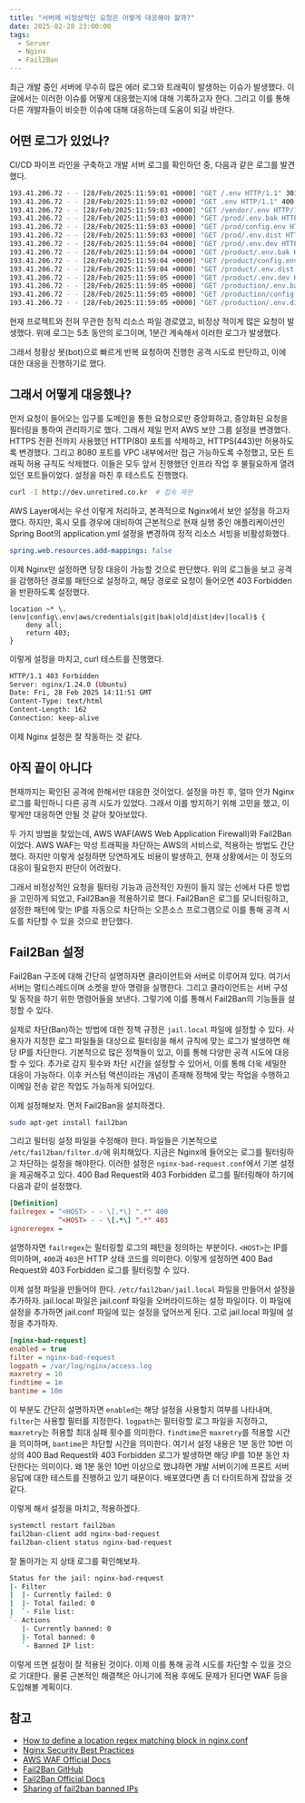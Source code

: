```yaml
---
title: "서버에 비정상적인 요청은 어떻게 대응해야 할까?"
date: 2025-02-28 23:00:00
tags: 
  - Server
  - Nginx
  - Fail2Ban
---
```


최근 개발 중인 서버에 무수히 많은 에러 로그와 트래픽이 발생하는 이슈가 발생했다.
이 글에서는 이러한 이슈를 어떻게 대응했는지에 대해 기록하고자 한다.
그리고 이를 통해 다른 개발자들이 비슷한 이슈에 대해 대응하는데 도움이 되길 바란다.

## 어떤 로그가 있었나?

CI/CD 파이프 라인을 구축하고 개발 서버 로그를 확인하던 중, 다음과 같은 로그를 발견했다.

```bash
193.41.206.72 - - [28/Feb/2025:11:59:01 +0000] "GET /.env HTTP/1.1" 301 178 "-" "-" "-""0.000"
193.41.206.72 - - [28/Feb/2025:11:59:02 +0000] "GET .env HTTP/1.1" 400 166 "-" "-" "-""0.249"
193.41.206.72 - - [28/Feb/2025:11:59:03 +0000] "GET /vendor/.env HTTP/1.1" 400 102 "-" "-" "-""0.008"
193.41.206.72 - - [28/Feb/2025:11:59:03 +0000] "GET /prod/.env.bak HTTP/1.1" 400 102 "-" "-" "-""0.011"
193.41.206.72 - - [28/Feb/2025:11:59:03 +0000] "GET /prod/config.env HTTP/1.1" 400 102 "-" "-" "-""0.006"
193.41.206.72 - - [28/Feb/2025:11:59:03 +0000] "GET /prod/.env.dist HTTP/1.1" 400 102 "-" "-" "-""0.004"
193.41.206.72 - - [28/Feb/2025:11:59:04 +0000] "GET /prod/.env.dev HTTP/1.1" 400 102 "-" "-" "-""0.006"
193.41.206.72 - - [28/Feb/2025:11:59:04 +0000] "GET /product/.env.bak HTTP/1.1" 400 102 "-" "-" "-""0.005"
193.41.206.72 - - [28/Feb/2025:11:59:04 +0000] "GET /product/config.env HTTP/1.1" 400 102 "-" "-" "-""0.011"
193.41.206.72 - - [28/Feb/2025:11:59:04 +0000] "GET /product/.env.dist HTTP/1.1" 400 102 "-" "-" "-""0.005"
193.41.206.72 - - [28/Feb/2025:11:59:05 +0000] "GET /product/.env.dev HTTP/1.1" 400 102 "-" "-" "-""0.006"
193.41.206.72 - - [28/Feb/2025:11:59:05 +0000] "GET /production/.env.bak HTTP/1.1" 400 102 "-" "-" "-""0.007"
193.41.206.72 - - [28/Feb/2025:11:59:05 +0000] "GET /production/config.env HTTP/1.1" 400 102 "-" "-" "-""0.008"
193.41.206.72 - - [28/Feb/2025:11:59:05 +0000] "GET /production/.env.dist HTTP/1.1" 400 102 "-" "-" "-""0.006"
```

현재 프로젝트와 전혀 무관한 정적 리소스 파일 경로였고, 비정상 적이게 많은 요청이 발생했다.
위에 로그는 5초 동안의 로그이며, 1분간 계속해서 이러한 로그가 발생했다.

그래서 정황상 봇(bot)으로 빠르게 반복 요청하여 진행한 공격 시도로 판단하고, 이에 대한 대응을 진행하기로 했다.

## 그래서 어떻게 대응했나?

먼저 요청이 들어오는 입구를 도메인을 통한 요청으로만 중앙화하고,
중앙화된 요청을 필터링을 통하여 관리하기로 했다.
그래서 제일 먼저 AWS 보안 그룹 설정을 변경했다.
HTTPS 전환 전까지 사용했던 HTTP(80) 포트를 삭제하고, HTTPS(443)만 허용하도록 변경했다.
그리고 8080 포트를 VPC 내부에서만 접근 가능하도록 수정했고, 모든 트래픽 허용 규칙도 삭제했다.
이들은 모두 앞서 진행했던 인프라 작업 후 불필요하게 열려있던 포트들이었다.
설정을 마친 후 테스트도 진행했다.

```bash
curl -I http://dev.unretired.co.kr  # 접속 제한
```

AWS Layer에서는 우선 이렇게 처리하고, 본격적으로 Nginx에서 보안 설정을 하고자했다.
하지만, 혹시 모를 경우에 대비하여 근본적으로 현재 실행 중인 애플리케이션인 Spring Boot의 application.yml 설정을 변경하여 정적 리소스 서빙을 비활성화했다.

```yaml
spring.web.resources.add-mappings: false
```

이제 Nginx만 설정하면 당장 대응이 가능할 것으로 판단했다.
위의 로그들을 보고 공격을 감행하던 경로를 패턴으로 설정하고, 해당 경로로 요청이 들어오면 403 Forbidden을 반환하도록 설정했다.

```nginx
location ~* \.(env|config\.env|aws/credentials|git|bak|old|dist|dev|local)$ {
    deny all;
    return 403;
}
```

이렇게 설정을 마치고, curl 테스트를 진행했다.

```bash
HTTP/1.1 403 Forbidden
Server: nginx/1.24.0 (Ubuntu)
Date: Fri, 28 Feb 2025 14:11:51 GMT
Content-Type: text/html
Content-Length: 162
Connection: keep-alive
```

이제 Nginx 설정은 잘 작동하는 것 같다.

## 아직 끝이 아니다

현재까지는 확인된 공격에 한해서만 대응한 것이었다.
설정을 마친 후, 얼마 안가 Nginx 로그를 확인하니 다른 공격 시도가 있었다.
그래서 이를 방지하기 위해 고민을 했고, 이렇게만 대응하면 안될 것 같아 찾아보았다.

두 가지 방법을 찾았는데, AWS WAF(AWS Web Application Firewall)와 Fail2Ban이었다.
AWS WAF는 악성 트래픽을 차단하는 AWS의 서비스로, 적용하는 방법도 간단했다.
하지만 이렇게 설정하면 당연하게도 비용이 발생하고, 현재 상황에서는 이 정도의 대응이 필요한지 판단이 어려웠다.

그래서 비정상적인 요청을 필터링 기능과 금전적인 자원이 들지 않는 선에서 다른 방법을 고민하게 되었고, Fail2Ban을 적용하기로 했다.
Fail2Ban은 로그를 모니터링하고, 설정한 패턴에 맞는 IP를 자동으로 차단하는 오픈소스 프로그램으로
이를 통해 공격 시도를 차단할 수 있을 것으로 판단했다.

## Fail2Ban 설정

Fail2Ban 구조에 대해 간단히 설명하자면 클라이언트와 서버로 이루어져 있다.
여기서 서버는 멀티스레드이며 소켓을 받아 명령을 실행한다.
그리고 클라이언트는 서버 구성 및 동작을 하기 위한 명령어들을 보낸다.
그렇기에 이를 통해서 Fail2Ban의 기능들을 설정할 수 있다.

실제로 차단(Ban)하는 방법에 대한 정책 규정은 `jail.local` 파일에 설정할 수 있다.
사용자가 지정한 로그 파일들을 대상으로 필터링을 해서 규칙에 맞는 로그가 발생하면 해당 IP를 차단한다.
기본적으로 많은 정책들이 있고, 이를 통해 다양한 공격 시도에 대응할 수 있다.
추가로 감지 횟수와 차단 시간을 설정할 수 있어서, 이를 통해 더욱 세밀한 대응이 가능하다.
이후 커스텀 액션이라는 개념이 존재해 정책에 맞는 작업을 수행하고 이메일 전송 같은 작업도 가능하게 되어있다.

이제 설정해보자. 먼저 Fail2Ban을 설치하겠다.

```bash
sudo apt-get install fail2ban
```

그리고 필터링 설정 파일을 수정해야 한다.
파일들은 기본적으로 `/etc/fail2ban/filter.d/`에 위치해있다.
지금은 Nginx에 들어오는 로그를 필터링하고 차단하는 설정을 해야한다.
이러한 설정은 `nginx-bad-request.conf`에서 기본 설정을 제공해주고 있다.
400 Bad Request와 403 Forbidden 로그를 필터링해야 하기에 다음과 같이 설정했다.

```ini
[Definition]
failregex = ^<HOST> - - \[.*\] ".*" 400
            ^<HOST> - - \[.*\] ".*" 403
ignoreregex =
```

설명하자면 `failregex`는 필터링할 로그의 패턴을 정의하는 부분이다.
`<HOST>`는 IP를 의미하며, `400`과 `403`은 HTTP 상태 코드를 의미한다.
이렇게 설정하면 400 Bad Request와 403 Forbidden 로그를 필터링할 수 있다.

이제 설정 파일을 만들어야 한다.
`/etc/fail2ban/jail.local` 파일을 만들어서 설정을 추가하자.
jail.local 파일은 jail.conf 파일을 오버라이드하는 설정 파일이다.
이 파일에 설정을 추가하면 jail.conf 파일에 있는 설정을 덮어쓰게 된다.
고로 jail.local 파일에 설정을 추가하자.

```ini
[nginx-bad-request]
enabled = true
filter = nginx-bad-request
logpath = /var/log/nginx/access.log
maxretry = 10
findtime = 1m
bantime = 10m
```

이 부분도 간단히 설명하자면 `enabled`는 해당 설정을 사용할지 여부를 나타내며, `filter`는 사용할 필터를 지정한다.
`logpath`는 필터링할 로그 파일을 지정하고, `maxretry`는 허용할 최대 실패 횟수를 의미한다.
`findtime`은 `maxretry`를 적용할 시간을 의미하며, `bantime`은 차단할 시간을 의미한다.
여기서 설정 내용은 1분 동안 10번 이상의 400 Bad Request와 403 Forbidden 로그가 발생하면 해당 IP를 10분 동안 차단한다는 의미이다.
왜 1분 동안 10번 이상으로 했냐하면 개발 서버이기에 프론트 서버 응답에 대한 테스트를 진행하고 있기 때문이다.
배포였다면 좀 더 타이트하게 잡았을 것 같다.

이렇게 해서 설정을 마치고, 적용하겠다.

```bash
systemctl restart fail2ban
fail2ban-client add nginx-bad-request
fail2ban-client status nginx-bad-request
```

잘 돌아가는 지 상태 로그를 확인해보자.

```bash
Status for the jail: nginx-bad-request
|- Filter
|  |- Currently failed:	0
|  |- Total failed:	0
|  `- File list:
`- Actions
   |- Currently banned:	0
   |- Total banned:	0
   `- Banned IP list:
```

이렇게 뜨면 설정이 잘 적용된 것이다.
이제 이를 통해 공격 시도를 차단할 수 있을 것으로 기대한다.
물론 근본적인 해결책은 아니기에 적용 후에도 문제가 된다면 WAF 등을 도입해볼 계획이다.

## 참고

- [How to define a location regex matching block in nginx.conf](https://stackoverflow.com/questions/65650622/how-to-define-a-location-regex-matching-block-in-nginx-conf)
- [Nginx Security Best Practices](https://stackoverflow.com/questions/65650622/how-to-define-a-location-regex-matching-block-in-nginx-conf)
- [AWS WAF Official Docs](https://docs.aws.amazon.com/waf/latest/developerguide/)
- [Fail2Ban GitHub](https://github.com/fail2ban/fail2ban)
- [Fail2Ban Official Docs](https://www.fail2ban.org/wiki/index.php/Main_Page)
- [Sharing of fail2ban banned IPs](https://serverfault.com/questions/625656/sharing-of-fail2ban-banned-ips)
